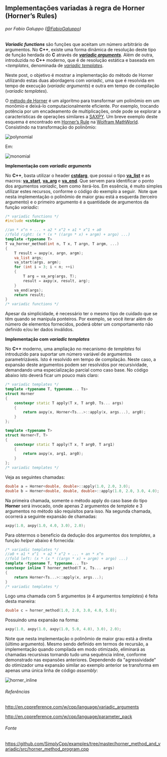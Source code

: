 ## Implementações variadas à regra de Horner (Horner’s Rules)
###### por Fabio Galuppo ([@FabioGaluppo](https://twitter.com/fabiogaluppo))

 **_Variadic functions_** são funções que aceitam um número arbitrário de argumentos. No **C++**, existe uma forma dinâmica de resolução deste tipo de função herdada do **C** através de [**_variadic arguments_**](http://en.cppreference.com/w/cpp/language/variadic_arguments). Além de outra, introduzida no **C++** moderno, que é de resolução estática e baseada em <_templates_, denominada de [_variadic templates_](http://en.cppreference.com/w/cpp/language/parameter_pack).

Neste post, o objetivo é mostrar a implementação do método de Horner utilizando estas duas abordagens com _variadic_, uma que é resolvida em tempo de execução (_variadic arguments_) e outra em tempo de compilação (_variadic templates_).

O [método de Horner](https://pt.wikipedia.org/wiki/Esquema_de_Horner) é um algoritmo para transformar um polinômio em um monômio e deixá-lo computacionalmente eficiente. Por exemplo, trocando potência por um encadeamento de multiplicações, onde pode se explorar a caracteristicas de operações similares a [SAXPY](https://en.wikipedia.org/wiki/Basic_Linear_Algebra_Subprograms#Level_1). Um breve exemplo deste esquema é encontrado em [Horner’s Rule](http://mathworld.wolfram.com/HornersRule.html") na [Wolfram MathWorld](http://mathworld.wolfram.com/). Consistindo na transformação do polinômio:

![polynomial](https://github.com/SimplyCpp/examples/tree/master/horner_method_and_variadic/resources/polynomial.png)

Em:

![monomial](https://github.com/SimplyCpp/examples/tree/master/horner_method_and_variadic/resources/monomial.png)

**Implementação com _variadic arguments_**

No **C++**, basta utilizar o header [**cstdarg**](http://www.cplusplus.com/reference/cstdarg/), que possui o tipo [**va_list**](http://www.cplusplus.com/reference/cstdarg/va_list/) e as macros: [**va_start**](http://www.cplusplus.com/reference/cstdarg/va_start/), [**va_arg**](http://www.cplusplus.com/reference/cstdarg/va_arg/) e [**va_end**](http://www.cplusplus.com/reference/cstdarg/va_end/). Que servem para identificar o ponto dos argumentos _variadic_, bem como iterá-los. Em essência, é muito simples utilizar estes recursos, conforme o código do exemplo a seguir.  Note que nesta implementação o polinômio de maior grau está a esquerda (terceiro argumento) e o primeiro argumento é a quantidade de argumentos da função _variadic_:

```cpp
/* variadic functions */
#include <cstdarg>

//an * x^n + ... + a2 * x^2 + a1 * x^1 + a0
//fold right: (x * (x * ((argn * x) + argm) + argo) ...)
template <typename T>
T va_horner_method(int n, T x, T argn, T argm, ...)
{
	T result = axpy(x, argn, argm);
	va_list args;
	va_start(args, argm);
	for (int i = 3; i < n; ++i)
	{
		T arg = va_arg(args, T);
		result = axpy(x, result, arg);
	}
	va_end(args);
	return result;
}
/* variadic functions */
```

Apesar da simplicidade, é necessário ter o mesmo tipo de cuidado que se têm quando se manipula ponteiros. Por exemplo, se você iterar além do número de elementos fornecidos, poderá obter um comportamento não definido e/ou ler dados inválidos.

**Implementação com _variadic templates_**

No **C++** moderno, uma ampliação no mecanismo de _templates_ foi introduzido para suportar um número variável de argumentos parametrizáveis. Isto é resolvido em tempo de compilação. Neste caso, a expansão deste argumentos podem ser resolvidos por recursividade, demandando uma especialização parcial como caso base. No código abaixo isto deverá ficar um pouco mais claro:

```cpp
/* variadic templates */
template <typename T, typename... Ts>
struct Horner
{
	constexpr static T apply(T x, T arg0, Ts... args)
	{
		return axpy(x, Horner<Ts...>::apply(x, args...), arg0);
	}
};

template <typename T>
struct Horner<T, T>
{
	constexpr static T apply(T x, T arg0, T arg1)
	{
		return axpy(x, arg1, arg0);
	}
};
/* variadic templates */
```

Veja as seguintes chamadas:

```cpp
double a = Horner<double, double>::apply(1.0, 2.0, 3.0);
double b = Horner<double, double, double>::apply(1.0, 2.0, 3.0, 4.0);
```

Na primeira chamada, somente o método apply do caso base do tipo **Horner** será invocado, onde apenas 2 argumentos de _template_ e 3 argumentos no método são requisitos para isso. Na segunda chamada, ocorrerá a seguinte expansão de chamadas:

```cpp
axpy(1.0, axpy(1.0, 4.0, 3.0), 2.0);
```

Para obtermos o beneficio da dedução dos argumentos dos _templates_, a função _helper_ abaixo é fornecida:

```cpp
/* variadic templates */
//a0 + a1 * x^1  + a2 * x^2 + ... + an * x^n
//fold left: (x * (x * ((argn * x) + argm) + argo) ...)
template <typename T, typename... Ts>
constexpr inline T horner_method(T x, Ts... args)
{
	return Horner<Ts...>::apply(x, args...);
}
/* variadic templates */
```

Logo uma chamada com 5 argumentos (e 4 argumentos _templates_) é feita desta maneira:

```cpp
double c = horner_method(1.0, 2.0, 3.0, 4.0, 5.0);
```

Possuindo uma expansão na forma:

```cpp
axpy(1.0, axpy(1.0, axpy(1.0, 5.0, 4.0), 3.0), 2.0);
```

Note que nesta implementação o polinômio de maior grau está a direita (último argumento). Mesmo sendo definido em termos de recursão, a implementação quando compilada em modo otimizado, eliminará as chamadas recursivas tornando tudo uma sequência inline, conforme demonstrado nas expansões anteriores. Dependendo da "agressividade" do otimizador uma expansão similar ao exemplo anterior se transforma em apenas uma única linha de código _assembly_:

![horner_inline](https://github.com/SimplyCpp/examples/tree/master/horner_method_and_variadic/resources/horner_inline.png)

###### Referências
http://en.cppreference.com/w/cpp/language/variadic_arguments

http://en.cppreference.com/w/cpp/language/parameter_pack

###### Fonte
https://github.com/SimplyCpp/examples/tree/master/horner_method_and_variadic/src/horner_method_program.cpp